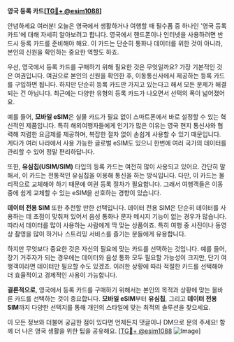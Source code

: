 **영국 등록 카드[[TG💪+ @esim1088](https://t.me/s/esim1088)]**

안녕하세요 여러분! 오늘은 영국에서 생활하거나 여행할 때 필수품 중 하나인 '영국 등록 카드'에 대해 자세히 알아보려고 합니다. 영국에서 핸드폰이나 인터넷을 사용하려면 반드시 등록 카드를 준비해야 해요. 이 카드는 단순히 통화나 데이터를 위한 것이 아니라, 본인의 신원을 확인하는 중요한 역할도 하죠.

우선, 영국에서 등록 카드를 구매하기 위해 필요한 것은 무엇일까요? 가장 기본적인 것은 여권입니다. 여권으로 본인의 신원을 확인한 후, 이동통신사에서 제공하는 등록 카드를 구입하면 됩니다. 하지만 단순히 등록 카드만 가지고 있는다고 해서 모든 문제가 해결되는 건 아닙니다. 최근에는 다양한 유형의 등록 카드가 나오면서 선택의 폭이 넓어졌어요. 

예를 들어, **모바일 eSIM**은 실물 카드가 필요 없이 스마트폰에서 바로 설정할 수 있는 혁신적인 제품입니다. 특히 해외여행자들에게 인기가 많은 이유는 영국 현지 통신사와 협력해 저렴한 요금제를 제공하며, 복잡한 절차 없이 손쉽게 사용할 수 있기 때문입니다. 게다가 여러 나라에서 사용 가능한 글로벌 eSIM도 있으니 한번에 여러 국가의 데이터를 관리할 수 있어 정말 편리하답니다.

또한, **유심칩(USIM/SIM)** 타입의 등록 카드는 여전히 많이 사용되고 있어요. 간단히 말해서, 이 카드는 전통적인 유심칩을 이용해 통신을 하는 방식입니다. 다만, 이 카드는 물리적으로 교체해야 하기 때문에 여권 등록 절차가 필요합니다. 그래서 여행객들은 이동 중에 쉽게 교체할 수 있는 eSIM을 선호하는 경향이 있습니다.

**데이터 전용 SIM** 또한 추천할 만한 선택입니다. 데이터 전용 SIM은 단순히 데이터를 사용하는 데 초점이 맞춰져 있어서 음성 통화나 문자 메시지 기능이 없는 경우가 많습니다. 따라서 데이터를 많이 사용하는 사람에게 딱 맞는 상품이죠. 특히 여행 중 사진이나 동영상 촬영을 많이 하거나 스트리밍 서비스를 즐기는 분들에게 유용합니다.

하지만 무엇보다 중요한 것은 자신의 필요에 맞는 카드를 선택하는 것입니다. 예를 들어, 장기 거주자가 되는 경우에는 데이터와 음성 통화 모두 필요할 가능성이 크지만, 단기 여행객이라면 데이터만 필요할 수도 있겠죠. 이러한 상황에 따라 적절한 카드를 선택해야 더 효율적이고 경제적인 사용이 가능합니다.

**결론적으로**, 영국에서 등록 카드를 구매하기 위해서는 본인의 목적과 상황에 맞는 올바른 카드를 선택하는 것이 중요합니다. **모바일 eSIM**부터 **유심칩**, 그리고 **데이터 전용 SIM**까지 다양한 선택지를 통해 개인의 스타일에 맞는 최적의 솔루션을 찾으세요.

이 모든 정보와 더불어 궁금한 점이 있다면 언제든지 댓글이나 DM으로 문의 주세요! 함께 더 나은 영국 생활을 위한 팁을 공유해요. [[TG💪+ @esim1088](https://t.me/s/esim1088) ![Image](https://i.postimg.cc/Y0z9fWf4/image.png)]